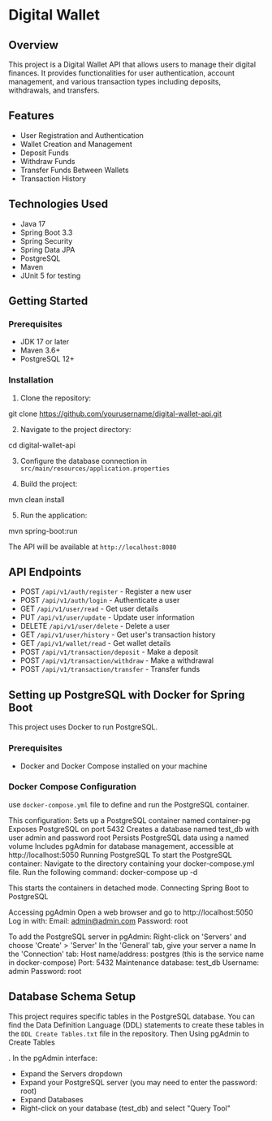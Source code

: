 # Digital Wallet

## Overview

This project is a Digital Wallet API that allows users to manage their digital finances. It provides functionalities for user authentication, account management, and various transaction types including deposits, withdrawals, and transfers.

## Features

- User Registration and Authentication
- Wallet Creation and Management
- Deposit Funds
- Withdraw Funds
- Transfer Funds Between Wallets
- Transaction History

## Technologies Used

- Java 17
- Spring Boot 3.3
- Spring Security
- Spring Data JPA
- PostgreSQL
- Maven
- JUnit 5 for testing

## Getting Started

### Prerequisites

- JDK 17 or later
- Maven 3.6+
- PostgreSQL 12+

### Installation

1. Clone the repository:

git clone https://github.com/yourusername/digital-wallet-api.git

2. Navigate to the project directory:

cd digital-wallet-api

3. Configure the database connection in `src/main/resources/application.properties`

4. Build the project:

mvn clean install

5. Run the application:

mvn spring-boot:run


The API will be available at `http://localhost:8080`

## API Endpoints

- POST `/api/v1/auth/register` - Register a new user
- POST `/api/v1/auth/login` - Authenticate a user
- GET `/api/v1/user/read` - Get user details
- PUT `/api/v1/user/update` - Update user information
- DELETE `/api/v1/user/delete` - Delete a user
- GET `/api/v1/user/history` - Get user's transaction history
- GET `/api/v1/wallet/read` - Get wallet details
- POST `/api/v1/transaction/deposit` - Make a deposit
- POST `/api/v1/transaction/withdraw` - Make a withdrawal
- POST `/api/v1/transaction/transfer` - Transfer funds

## Setting up PostgreSQL with Docker for Spring Boot

This project uses Docker to run PostgreSQL.

### Prerequisites

- Docker and Docker Compose installed on your machine

### Docker Compose Configuration

use `docker-compose.yml` file to define and run the PostgreSQL container.

This configuration:
Sets up a PostgreSQL container named container-pg
Exposes PostgreSQL on port 5432
Creates a database named test_db with user admin and password root
Persists PostgreSQL data using a named volume
Includes pgAdmin for database management, accessible at http://localhost:5050
Running PostgreSQL
To start the PostgreSQL container:
Navigate to the directory containing your docker-compose.yml file.
Run the following command: docker-compose up -d

This starts the containers in detached mode.
Connecting Spring Boot to PostgreSQL

Accessing pgAdmin
Open a web browser and go to http://localhost:5050
Log in with:
Email: admin@admin.com
Password: root

To add the PostgreSQL server in pgAdmin:
Right-click on 'Servers' and choose 'Create' > 'Server'
In the 'General' tab, give your server a name
In the 'Connection' tab:
Host name/address: postgres (this is the service name in docker-compose)
Port: 5432
Maintenance database: test_db
Username: admin
Password: root

## Database Schema Setup

This project requires specific tables in the PostgreSQL database.
You can find the Data Definition Language (DDL) statements to create these tables in the `DDL Create Tables.txt` file in the repository.
Then Using pgAdmin to Create Tables

. In the pgAdmin interface:
- Expand the Servers dropdown
- Expand your PostgreSQL server (you may need to enter the password: root)
- Expand Databases
- Right-click on your database (test_db) and select "Query Tool"

